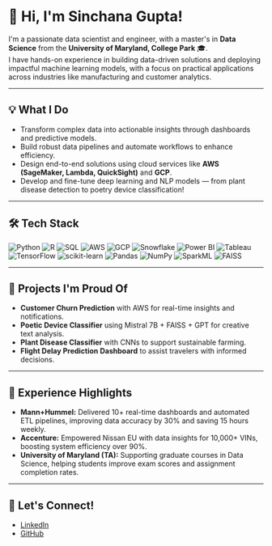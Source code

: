 # 🚀 Hi, I'm Sinchana Gupta!

I'm a passionate data scientist and engineer, with a master's in **Data Science** from the **University of Maryland, College Park** 🎓.  
I have hands-on experience in building data-driven solutions and deploying impactful machine learning models, with a focus on practical applications across industries like manufacturing and customer analytics.

---

## 💡 What I Do

- Transform complex data into actionable insights through dashboards and predictive models.
- Build robust data pipelines and automate workflows to enhance efficiency.
- Design end-to-end solutions using cloud services like **AWS (SageMaker, Lambda, QuickSight)** and **GCP**.
- Develop and fine-tune deep learning and NLP models — from plant disease detection to poetry device classification!

---

## 🛠️ Tech Stack

![Python](https://img.shields.io/badge/Python-3670A0?style=for-the-badge&logo=python&logoColor=white)
![R](https://img.shields.io/badge/R-276DC3?style=for-the-badge&logo=r&logoColor=white)
![SQL](https://img.shields.io/badge/SQL-FFCC00?style=for-the-badge&logo=postgresql&logoColor=white)
![AWS](https://img.shields.io/badge/AWS-FF9900?style=for-the-badge&logo=amazon-aws&logoColor=white)
![GCP](https://img.shields.io/badge/GCP-4285F4?style=for-the-badge&logo=google-cloud&logoColor=white)
![Snowflake](https://img.shields.io/badge/Snowflake-29B5E8?style=for-the-badge&logo=snowflake&logoColor=white)
![Power BI](https://img.shields.io/badge/PowerBI-F2C811?style=for-the-badge&logo=powerbi&logoColor=white)
![Tableau](https://img.shields.io/badge/Tableau-E97627?style=for-the-badge&logo=tableau&logoColor=white)
![TensorFlow](https://img.shields.io/badge/TensorFlow-FF6F00?style=for-the-badge&logo=tensorflow&logoColor=white)
![scikit-learn](https://img.shields.io/badge/scikit--learn-F7931E?style=for-the-badge&logo=scikit-learn&logoColor=white)
![Pandas](https://img.shields.io/badge/Pandas-150458?style=for-the-badge&logo=pandas&logoColor=white)
![NumPy](https://img.shields.io/badge/NumPy-013243?style=for-the-badge&logo=numpy&logoColor=white)
![SparkML](https://img.shields.io/badge/Apache%20Spark-F3022B?style=for-the-badge&logo=apachespark&logoColor=white)
![FAISS](https://img.shields.io/badge/FAISS-009688?style=for-the-badge)

---

## 🌟 Projects I'm Proud Of

- **Customer Churn Prediction** with AWS for real-time insights and notifications.
- **Poetic Device Classifier** using Mistral 7B + FAISS + GPT for creative text analysis.
- **Plant Disease Classifier** with CNNs to support sustainable farming.
- **Flight Delay Prediction Dashboard** to assist travelers with informed decisions.

---

## 💼 Experience Highlights

- **Mann+Hummel:** Delivered 10+ real-time dashboards and automated ETL pipelines, improving data accuracy by 30% and saving 15 hours weekly.
- **Accenture:** Empowered Nissan EU with data insights for 10,000+ VINs, boosting system efficiency over 90%.
- **University of Maryland (TA):** Supporting graduate courses in Data Science, helping students improve exam scores and assignment completion rates.

---

## 🔗 Let's Connect!

- [LinkedIn](https://www.linkedin.com/in/sinchana-gupta/)
- [GitHub](https://github.com/sinchana9924)
